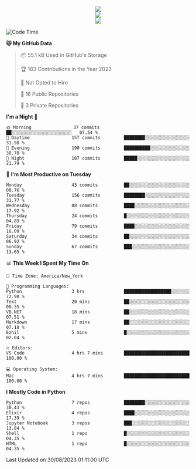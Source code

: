 
<div align="center"><img src="https://readme-typing-svg.demolab.com?font=Fira+Code&pause=1000&center=true&vCenter=true&width=435&lines=Hello%EF%BD%9E;I+LIKE+CODING%EF%BC%81;%E5%BC%B7%E5%8C%96%E5%AD%A6%E7%BF%92%E3%81%AB%E5%A4%A7%E5%A5%BD%E3%81%8D%EF%BC%81;%E6%B0%B8%E8%BF%9C%E5%96%9C%E6%AC%A2%E9%B2%A8%E9%B2%A8%EF%BC%81%EF%BC%81%EF%BC%81" />  
</div>

<div align="center"><img src="https://github-readme-stats.vercel.app/api?username=ruoyuGao&theme=black-red" />  
</div>

<div align="center">
    <img src="https://github-readme-stats.vercel.app/api/top-langs/?username=ruoyuGao&layout=compact&theme=black-red"/>
</div>

<!--START_SECTION:waka-->
![Code Time](http://img.shields.io/badge/Code%20Time-182%20hrs%204%20mins-blue)

**🐱 My GitHub Data** 

> 📦 55.1 kB Used in GitHub's Storage 
 > 
> 🏆 183 Contributions in the Year 2023
 > 
> 🚫 Not Opted to Hire
 > 
> 📜 16 Public Repositories 
 > 
> 🔑 3 Private Repositories 
 > 
**I'm a Night 🦉** 

```text
🌞 Morning                37 commits          ██░░░░░░░░░░░░░░░░░░░░░░░   07.54 % 
🌆 Daytime                157 commits         ████████░░░░░░░░░░░░░░░░░   31.98 % 
🌃 Evening                190 commits         ██████████░░░░░░░░░░░░░░░   38.70 % 
🌙 Night                  107 commits         █████░░░░░░░░░░░░░░░░░░░░   21.79 % 
```
📅 **I'm Most Productive on Tuesday** 

```text
Monday                   43 commits          ██░░░░░░░░░░░░░░░░░░░░░░░   08.76 % 
Tuesday                  156 commits         ████████░░░░░░░░░░░░░░░░░   31.77 % 
Wednesday                88 commits          ████░░░░░░░░░░░░░░░░░░░░░   17.92 % 
Thursday                 24 commits          █░░░░░░░░░░░░░░░░░░░░░░░░   04.89 % 
Friday                   79 commits          ████░░░░░░░░░░░░░░░░░░░░░   16.09 % 
Saturday                 34 commits          ██░░░░░░░░░░░░░░░░░░░░░░░   06.92 % 
Sunday                   67 commits          ███░░░░░░░░░░░░░░░░░░░░░░   13.65 % 
```


📊 **This Week I Spent My Time On** 

```text
🕑︎ Time Zone: America/New_York

💬 Programming Languages: 
Python                   3 hrs               ██████████████████░░░░░░░   72.90 % 
Text                     20 mins             ██░░░░░░░░░░░░░░░░░░░░░░░   08.35 % 
VB.NET                   18 mins             ██░░░░░░░░░░░░░░░░░░░░░░░   07.51 % 
Markdown                 17 mins             ██░░░░░░░░░░░░░░░░░░░░░░░   07.18 % 
Ezhil                    5 mins              █░░░░░░░░░░░░░░░░░░░░░░░░   02.04 % 

🔥 Editors: 
VS Code                  4 hrs 7 mins        █████████████████████████   100.00 % 

💻 Operating System: 
Mac                      4 hrs 7 mins        █████████████████████████   100.00 % 
```

**I Mostly Code in Python** 

```text
Python                   7 repos             ████████░░░░░░░░░░░░░░░░░   30.43 % 
Elixir                   4 repos             ████░░░░░░░░░░░░░░░░░░░░░   17.39 % 
Jupyter Notebook         3 repos             ███░░░░░░░░░░░░░░░░░░░░░░   13.04 % 
Shell                    1 repo              █░░░░░░░░░░░░░░░░░░░░░░░░   04.35 % 
HTML                     1 repo              █░░░░░░░░░░░░░░░░░░░░░░░░   04.35 % 
```




 Last Updated on 30/08/2023 01:11:00 UTC
<!--END_SECTION:waka-->
